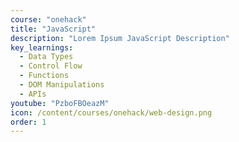 ```yaml
---
course: "onehack"
title: "JavaScript"
description: "Lorem Ipsum JavaScript Description"
key_learnings:
  - Data Types
  - Control Flow
  - Functions
  - DOM Manipulations
  - APIs
youtube: "PzboFBOeazM"
icon: /content/courses/onehack/web-design.png
order: 1
---
```

